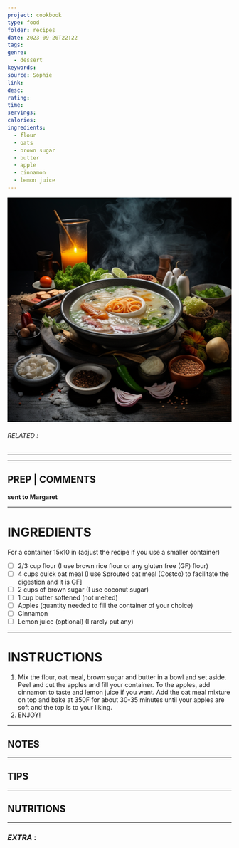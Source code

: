 ```yaml
---
project: cookbook
type: food
folder: recipes
date: 2023-09-20T22:22
tags: 
genre:
  - dessert
keywords: 
source: Sophie
link: 
desc: 
rating: 
time: 
servings: 
calories: 
ingredients:
  - flour
  - oats
  - brown sugar
  - butter
  - apple
  - cinnamon
  - lemon juice
---
```


![IMAGE](_default.png)

###### *RELATED* : 
---


---
## PREP | COMMENTS

**sent to Margaret**

---
# INGREDIENTS

For a container 15x10 in (adjust the recipe if you use a smaller container)

- [ ] 2/3 cup flour (I use brown rice flour or any gluten free (GF) flour)
- [ ] 4 cups quick oat meal (I use Sprouted oat meal (Costco) to facilitate the digestion and it is GF]
- [ ] 2 cups of brown sugar (I use coconut sugar)
- [ ] 1 cup butter softened (not melted)
- [ ] Apples (quantity needed to fill the container of your choice)
- [ ] Cinnamon
- [ ] Lemon juice (optional) (I rarely put any)

---
# INSTRUCTIONS

1. Mix the flour, oat meal, brown sugar and butter in a bowl and set aside. Peel and cut the apples and fill your container. To the apples, add cinnamon to taste and lemon juice if you want. Add the oat meal mixture on top and bake at 350F for about 30-35 minutes until your apples are soft and the top is to your liking.
2. ENJOY!

---
## NOTES



---
## TIPS



---
## NUTRITIONS



---
### *EXTRA* :



